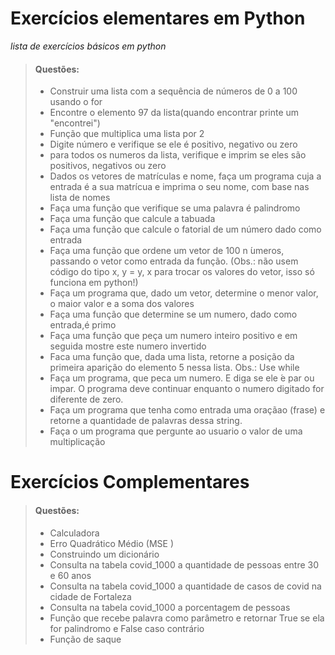 # Exercícios elementares em Python
*lista de exercícios básicos em python*

> #### Questões:
>
> - Construir uma lista com a sequência de números de 0 a 100 usando o for
> - Encontre o elemento 97 da lista(quando encontrar printe um "encontrei")
> - Função que multiplica uma lista por 2
> - Digite número e verifique se ele é positivo, negativo ou zero
> - para todos os numeros da lista, verifique e imprim se eles são positivos, negativos ou zero
> - Dados os vetores de matrículas e nome, faça um programa cuja a entrada é a sua matrícua e imprima o seu nome, com base nas lista de nomes
> - Faça uma função que verifique se uma palavra é palindromo
> - Faça uma função que calcule a tabuada
> - Faça uma função que calcule o fatorial de um número dado como entrada
> - Faça uma função que ordene um vetor de 100 n ́umeros, passando o vetor
como entrada da função. (Obs.: não usem código do tipo x, y = y, x para
trocar os valores do vetor, isso só funciona em python!)
> - Faça um programa que, dado um vetor, determine o menor valor, o maior valor e a soma dos valores
> - Faça uma função que determine se um numero, dado como entrada,é primo
> - Faça uma função que peça um numero inteiro positivo e em seguida mostre este numero invertido
> - Faca uma função que, dada uma lista, retorne a posição da primeira aparição do elemento 5 nessa lista. Obs.: Use while
> - Faça um programa, que peca um numero. E diga se ele  ́e par ou impar. O programa deve continuar enquanto o numero digitado for diferente de zero.
> - Faça um programa que tenha como entrada uma oraçãao (frase) e retorne a quantidade de palavras dessa string.
> - Faça o um programa que pergunte ao usuario o valor de uma multiplicação

# Exercícios Complementares
> #### Questões:
>
> - Calculadora
> - Erro Quadrático Médio (MSE )
> - Construindo um dicionário 
> - Consulta na tabela covid_1000 a quantidade de pessoas entre 30 e 60 anos
> - Consulta na tabela covid_1000 a quantidade de casos de covid na cidade de Fortaleza
> - Consulta na tabela covid_1000 a porcentagem de pessoas 
> - Função que recebe palavra como parâmetro e retornar True se ela for palindromo e False caso contrário
> - Função de saque 

